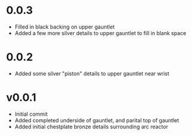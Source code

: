 # 0.0.3

- Filled in black backing on upper gauntlet
- Added a few more silver details to upper gauntlet to fill in blank space

# 0.0.2

- Added some silver "piston" details to upper gauntlet near wrist

# v0.0.1

- Initial commit
- Added completed underside of gauntlet, and parital top of gauntlet
- Added initial chestplate bronze details surrounding arc reactor
